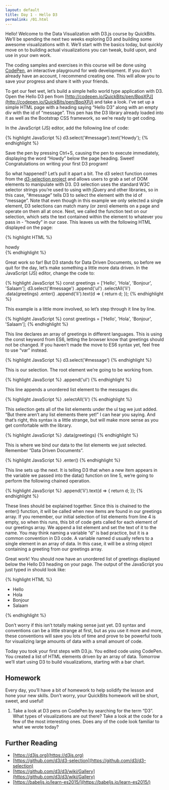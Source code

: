 ```yaml
---
layout: default
title: Day 1 - Hello D3
permalink: /01.html
---
```


Hello! Welcome to the Data Visualization with D3.js course by
QuickBits. We’ll be spending the next two weeks exploring D3 and
building some awesome visualizations with it. We’ll start with the
basics today, but quickly move on to building actual visualizations
you can tweak, build upon, and use in your own work.

The coding samples and exercises in this course will be done using
[CodePen](http://codepen.io), an interactive playground for web
development. If you don’t already have an account, I recommend creating
one. This will allow you to save your progress and share it with your
friends.

To get our feet wet, let’s build a simple hello world type application
with D3. Open the Hello D3 pen from
[http://codepen.io/QuickBits/pen/BpqXPJ](http://codepen.io/QuickBits/pen/BpqXPJ)
and take a look. I’ve set up a
simple HTML page with a heading saying “Hello D3” along with an empty
div with the id of “message”. This pen has the D3 library already
loaded into it as well as the Bootstrap CSS framework, so we’re ready
to get coding.

In the JavaScript (JS) editor, add the following line of code:

{% highlight JavaScript %}
d3.select('#message').text('Howdy');
{% endhighlight %}

Save the pen by pressing Ctrl+S, causing the pen to execute
immediately, displaying the word “Howdy” below the page heading.
Sweet! Congratulations on writing your first D3 program!

So what happened? Let’s pull it apart a bit. The d3 select function
comes from the
[d3-selection project](https://github.com/d3/d3-selection)
and allows users to grab a set of DOM elements to manipulate
with D3. D3 selection uses the standard W3C selector strings you’re
used to using with jQuery and other libraries, so in this case,
“#message” tells D3 to select the element with the id of “message”.
Note that even though in this example we only selected a single
element, D3 selections can match many (or zero) elements on a page
and operate on them all at once. Next, we called the function text
on our selection, which sets the text contained within the element
to whatever you pass in - “howdy” in our case. This leaves us with
the following HTML displayed on the page:

{% highlight HTML %}
<div id=“message”>howdy</div>
{% endhighlight %}

Great work so far! But D3 stands for Data Driven Documents, so before
we quit for the day, let’s make something a little more data driven.
In the JavaScript (JS) editor, change the code to:

{% highlight JavaScript %}
const greetings = ['Hello', 'Hola', 'Bonjour', 'Salaam'];
d3.select('#message')
    .append('ul')
    .selectAll('li')
    .data(greetings)
    .enter()
    .append('li').text(d => {
        return d;
    });
{% endhighlight %}

This example is a little more involved, so let’s step through it line
by line.

{% highlight JavaScript %}
const greetings = ['Hello', 'Hola', 'Bonjour', 'Salaam'];
{% endhighlight %}

This line declares an array of greetings in different languages. This is using
the const keyword from ES6, letting the browser know that greetings should not
be changed. If you haven’t made the move to ES6 syntax yet, feel free to use
“var” instead.

{% highlight JavaScript %}
d3.select('#message')
{% endhighlight %}

This is our selection. The root element we’re going to be working from.

{% highlight JavaScript %}
    .append('ul')
{% endhighlight %}

This line appends a unordered list element to the messages div.

{% highlight JavaScript %}
    .selectAll('li')
{% endhighlight %}

This selection gets all of the list elements under the ul tag we just
added. “But there aren’t any list elements there yet!” I can hear you
saying. And that’s right, this syntax is a little strange, but will
make more sense as you get comfortable with the library.

{% highlight JavaScript %}
    .data(greetings)
{% endhighlight %}

This is where we bind our data to the list elements we just selected.
Remember “Data Driven Documents”.

{% highlight JavaScript %}
    .enter()
{% endhighlight %}

This line sets up the next. It is telling D3 that when a new item
appears in the variable we passed into the data() function on line 5,
we’re going to perform the following chained operation.

{% highlight JavaScript %}
    .append('li').text(d => {
        return d;
    });
{% endhighlight %}

These lines should be explained together. Since this is chained to
the enter() function, it will be called when new items are found in
our greetings array. If you remember, our initial selection of list
elements from line 4 is empty, so when this runs, this bit of code
gets called for each element of our greetings array. We append a list
element and set the text of it to the name. You may think naming a
variable “d” is bad practice, but it is a common convention in D3 code.
A variable named d usually refers to a single element in an array of
data. In this case, it will be a string object containing a greeting
from our greetings array.

Great work! You should now have an unordered list of greetings
displayed below the Hello D3 heading on your page. The output of
the JavaScript you just typed in should look like:

{% highlight HTML %}
<div id=“message”>
    <ul>
        <li>Hello</li>
        <li>Hola</li>
        <li>Bonjour</li>
        <li>Salaam</li>
    </ul>
</div>
{% endhighlight %}

Don’t worry if this isn’t totally making sense just yet. D3 syntax
and conventions can be a little strange at first, but as you use it
more and more, these conventions will save you lots of time and prove
to be powerful tools for visualizing large amounts of data with a
small amount of code.

Today you took your first steps with D3.js. You edited code using
CodePen. You created a list of HTML elements driven by an array of
data. Tomorrow we’ll start using D3 to build visualizations, starting
with a bar chart.

## Homework
Every day, you’ll have a bit of homework to help solidify the lesson
and hone your new skills. Don’t worry, your QuickBits homework will be
short, sweet, and useful!

1. Take a look at D3 pens on CodePen by searching for the term “D3”. What
types of visualizations are out there? Take a look at the code for a few
of the most interesting ones. Does any of the code look familiar to what we
wrote today?

## Further Reading
* [https://d3js.org](https://d3js.org)
* [https://github.com/d3/d3-selection](https://github.com/d3/d3-selection)
* [https://github.com/d3/d3/wiki/Gallery](https://github.com/d3/d3/wiki/Gallery)
* [https://babeljs.io/learn-es2015/](https://babeljs.io/learn-es2015/)

